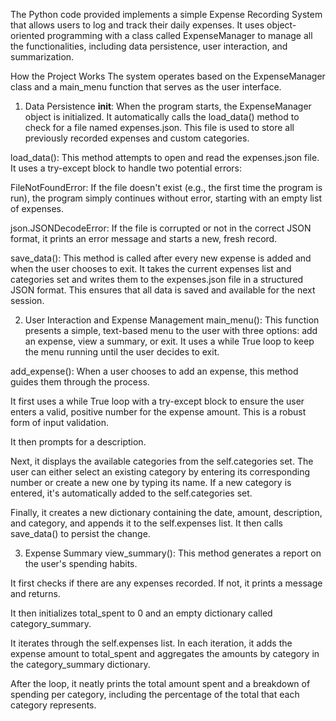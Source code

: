 The Python code provided implements a simple Expense Recording System that allows users to log and track their daily expenses. It uses object-oriented programming with a class called ExpenseManager to manage all the functionalities, including data persistence, user interaction, and summarization.

How the Project Works
The system operates based on the ExpenseManager class and a main_menu function that serves as the user interface.

1. Data Persistence
__init__: When the program starts, the ExpenseManager object is initialized. It automatically calls the load_data() method to check for a file named expenses.json. This file is used to store all previously recorded expenses and custom categories.

load_data(): This method attempts to open and read the expenses.json file. It uses a try-except block to handle two potential errors:

FileNotFoundError: If the file doesn't exist (e.g., the first time the program is run), the program simply continues without error, starting with an empty list of expenses.

json.JSONDecodeError: If the file is corrupted or not in the correct JSON format, it prints an error message and starts a new, fresh record.

save_data(): This method is called after every new expense is added and when the user chooses to exit. It takes the current expenses list and categories set and writes them to the expenses.json file in a structured JSON format. This ensures that all data is saved and available for the next session.

2. User Interaction and Expense Management
main_menu(): This function presents a simple, text-based menu to the user with three options: add an expense, view a summary, or exit. It uses a while True loop to keep the menu running until the user decides to exit.

add_expense(): When a user chooses to add an expense, this method guides them through the process.

It first uses a while True loop with a try-except block to ensure the user enters a valid, positive number for the expense amount. This is a robust form of input validation.

It then prompts for a description.

Next, it displays the available categories from the self.categories set. The user can either select an existing category by entering its corresponding number or create a new one by typing its name. If a new category is entered, it's automatically added to the self.categories set.

Finally, it creates a new dictionary containing the date, amount, description, and category, and appends it to the self.expenses list. It then calls save_data() to persist the change.

3. Expense Summary
view_summary(): This method generates a report on the user's spending habits.

It first checks if there are any expenses recorded. If not, it prints a message and returns.

It then initializes total_spent to 0 and an empty dictionary called category_summary.

It iterates through the self.expenses list. In each iteration, it adds the expense amount to total_spent and aggregates the amounts by category in the category_summary dictionary.

After the loop, it neatly prints the total amount spent and a breakdown of spending per category, including the percentage of the total that each category represents.
